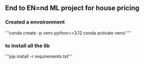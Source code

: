 ## End to EN=nd ML project for house pricing

### Created a envoironment

'''conda create -p venv python==3.12
    conda activate venv/
'''

### to install all the lib
'''pip install -r requirements.txt'''



